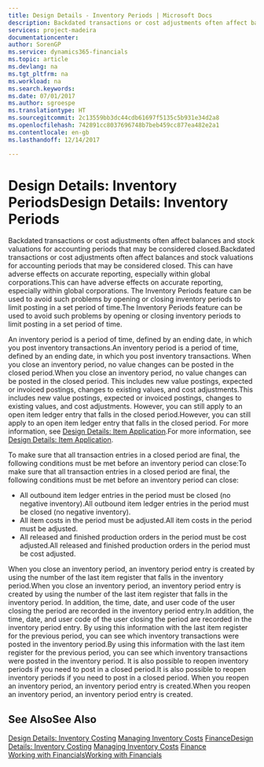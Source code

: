 ```yaml
---
title: Design Details - Inventory Periods | Microsoft Docs
description: Backdated transactions or cost adjustments often affect balances and stock valuations for accounting periods that may be considered closed. This can have adverse effects on accurate reporting, especially within global corporations. The Inventory Periods feature can be used to avoid such problems by opening or closing inventory periods to limit posting in a set period of time.
services: project-madeira
documentationcenter: 
author: SorenGP
ms.service: dynamics365-financials
ms.topic: article
ms.devlang: na
ms.tgt_pltfrm: na
ms.workload: na
ms.search.keywords: 
ms.date: 07/01/2017
ms.author: sgroespe
ms.translationtype: HT
ms.sourcegitcommit: 2c13559bb3dc44cdb61697f5135c5b931e34d2a8
ms.openlocfilehash: 742891cc8037696748b7beb459cc877ea482e2a1
ms.contentlocale: en-gb
ms.lasthandoff: 12/14/2017

---
```

# <a name="design-details-inventory-periods"></a><span data-ttu-id="91760-105">Design Details: Inventory Periods</span><span class="sxs-lookup"><span data-stu-id="91760-105">Design Details: Inventory Periods</span></span>
<span data-ttu-id="91760-106">Backdated transactions or cost adjustments often affect balances and stock valuations for accounting periods that may be considered closed.</span><span class="sxs-lookup"><span data-stu-id="91760-106">Backdated transactions or cost adjustments often affect balances and stock valuations for accounting periods that may be considered closed.</span></span> <span data-ttu-id="91760-107">This can have adverse effects on accurate reporting, especially within global corporations.</span><span class="sxs-lookup"><span data-stu-id="91760-107">This can have adverse effects on accurate reporting, especially within global corporations.</span></span> <span data-ttu-id="91760-108">The Inventory Periods feature can be used to avoid such problems by opening or closing inventory periods to limit posting in a set period of time.</span><span class="sxs-lookup"><span data-stu-id="91760-108">The Inventory Periods feature can be used to avoid such problems by opening or closing inventory periods to limit posting in a set period of time.</span></span>  

 <span data-ttu-id="91760-109">An inventory period is a period of time, defined by an ending date, in which you post inventory transactions.</span><span class="sxs-lookup"><span data-stu-id="91760-109">An inventory period is a period of time, defined by an ending date, in which you post inventory transactions.</span></span> <span data-ttu-id="91760-110">When you close an inventory period, no value changes can be posted in the closed period.</span><span class="sxs-lookup"><span data-stu-id="91760-110">When you close an inventory period, no value changes can be posted in the closed period.</span></span> <span data-ttu-id="91760-111">This includes new value postings, expected or invoiced postings, changes to existing values, and cost adjustments.</span><span class="sxs-lookup"><span data-stu-id="91760-111">This includes new value postings, expected or invoiced postings, changes to existing values, and cost adjustments.</span></span> <span data-ttu-id="91760-112">However, you can still apply to an open item ledger entry that falls in the closed period.</span><span class="sxs-lookup"><span data-stu-id="91760-112">However, you can still apply to an open item ledger entry that falls in the closed period.</span></span> <span data-ttu-id="91760-113">For more information, see [Design Details: Item Application](design-details-item-application.md).</span><span class="sxs-lookup"><span data-stu-id="91760-113">For more information, see [Design Details: Item Application](design-details-item-application.md).</span></span>  

 <span data-ttu-id="91760-114">To make sure that all transaction entries in a closed period are final, the following conditions must be met before an inventory period can close:</span><span class="sxs-lookup"><span data-stu-id="91760-114">To make sure that all transaction entries in a closed period are final, the following conditions must be met before an inventory period can close:</span></span>  

-   <span data-ttu-id="91760-115">All outbound item ledger entries in the period must be closed (no negative inventory).</span><span class="sxs-lookup"><span data-stu-id="91760-115">All outbound item ledger entries in the period must be closed (no negative inventory).</span></span>  
-   <span data-ttu-id="91760-116">All item costs in the period must be adjusted.</span><span class="sxs-lookup"><span data-stu-id="91760-116">All item costs in the period must be adjusted.</span></span>  
-   <span data-ttu-id="91760-117">All released and finished production orders in the period must be cost adjusted.</span><span class="sxs-lookup"><span data-stu-id="91760-117">All released and finished production orders in the period must be cost adjusted.</span></span>  

 <span data-ttu-id="91760-118">When you close an inventory period, an inventory period entry is created by using the number of the last item register that falls in the inventory period.</span><span class="sxs-lookup"><span data-stu-id="91760-118">When you close an inventory period, an inventory period entry is created by using the number of the last item register that falls in the inventory period.</span></span> <span data-ttu-id="91760-119">In addition, the time, date, and user code of the user closing the period are recorded in the inventory period entry.</span><span class="sxs-lookup"><span data-stu-id="91760-119">In addition, the time, date, and user code of the user closing the period are recorded in the inventory period entry.</span></span> <span data-ttu-id="91760-120">By using this information with the last item register for the previous period, you can see which inventory transactions were posted in the inventory period.</span><span class="sxs-lookup"><span data-stu-id="91760-120">By using this information with the last item register for the previous period, you can see which inventory transactions were posted in the inventory period.</span></span> <span data-ttu-id="91760-121">It is also possible to reopen inventory periods if you need to post in a closed period.</span><span class="sxs-lookup"><span data-stu-id="91760-121">It is also possible to reopen inventory periods if you need to post in a closed period.</span></span> <span data-ttu-id="91760-122">When you reopen an inventory period, an inventory period entry is created.</span><span class="sxs-lookup"><span data-stu-id="91760-122">When you reopen an inventory period, an inventory period entry is created.</span></span>  

## <a name="see-also"></a><span data-ttu-id="91760-123">See Also</span><span class="sxs-lookup"><span data-stu-id="91760-123">See Also</span></span>  
 <span data-ttu-id="91760-124">[Design Details: Inventory Costing](design-details-inventory-costing.md) [Managing Inventory Costs](finance-manage-inventory-costs.md) [Finance](finance.md)</span><span class="sxs-lookup"><span data-stu-id="91760-124">[Design Details: Inventory Costing](design-details-inventory-costing.md) [Managing Inventory Costs](finance-manage-inventory-costs.md) [Finance](finance.md)</span></span>  
 [<span data-ttu-id="91760-125">Working with Financials</span><span class="sxs-lookup"><span data-stu-id="91760-125">Working with Financials</span></span>](ui-work-product.md)


